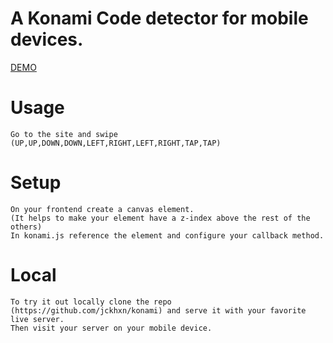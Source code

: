 # A Konami Code detector for mobile devices.


[DEMO](https://jckhxn.github.io/)

# Usage
    Go to the site and swipe (UP,UP,DOWN,DOWN,LEFT,RIGHT,LEFT,RIGHT,TAP,TAP)
# Setup
    On your frontend create a canvas element.
    (It helps to make your element have a z-index above the rest of the others)
    In konami.js reference the element and configure your callback method.
    
# Local
    To try it out locally clone the repo (https://github.com/jckhxn/konami) and serve it with your favorite live server.
    Then visit your server on your mobile device.